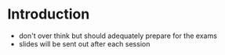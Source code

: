 # Introduction

- don't over think but should adequately prepare for the exams
- slides will be sent out after each session